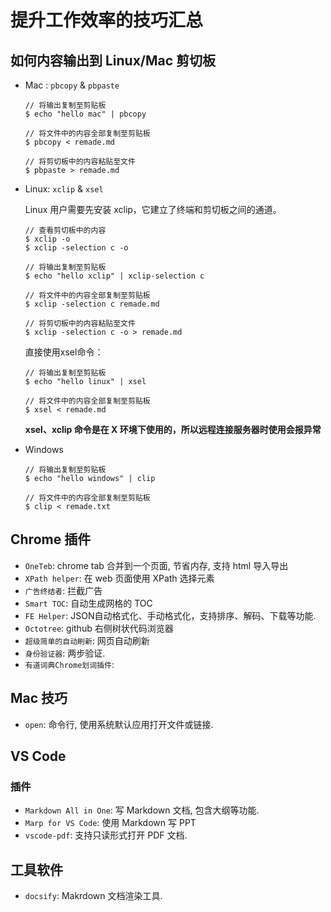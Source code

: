 # 提升工作效率的技巧汇总

## 如何内容输出到 Linux/Mac 剪切板
- Mac : `pbcopy` & `pbpaste`
    ```shell
    // 将输出复制至剪贴板
    $ echo "hello mac" | pbcopy

    // 将文件中的内容全部复制至剪贴板
    $ pbcopy < remade.md

    // 将剪切板中的内容粘贴至文件
    $ pbpaste > remade.md
    ```

- Linux: `xclip` & `xsel`

    Linux 用户需要先安装 xclip，它建立了终端和剪切板之间的通道。

    ```shell
    // 查看剪切板中的内容
    $ xclip -o
    $ xclip -selection c -o

    // 将输出复制至剪贴板
    $ echo "hello xclip" | xclip-selection c

    // 将文件中的内容全部复制至剪贴板
    $ xclip -selection c remade.md

    // 将剪切板中的内容粘贴至文件
    $ xclip -selection c -o > remade.md

    ```

    直接使用xsel命令：
    ```shell
    // 将输出复制至剪贴板
    $ echo "hello linux" | xsel

    // 将文件中的内容全部复制至剪贴板
    $ xsel < remade.md
    ```

    **xsel、xclip 命令是在 X 环境下使用的，所以远程连接服务器时使用会报异常**

- Windows

    ```shell
    // 将输出复制至剪贴板
    $ echo "hello windows" | clip

    // 将文件中的内容全部复制至剪贴板
    $ clip < remade.txt
    ```

## Chrome 插件
- `OneTeb`: chrome tab 合并到一个页面, 节省内存, 支持 html 导入导出
- `XPath helper`: 在 web 页面使用 XPath 选择元素
- `广告终结者`: 拦截广告
- `Smart TOC`: 自动生成网格的 TOC
- `FE Helper`: JSON自动格式化、手动格式化，支持排序、解码、下载等功能.
- `Octotree`: github 右侧树状代码浏览器
- `超级简单的自动刷新`: 网页自动刷新
- `身份验证器`: 两步验证.
- `有道词典Chrome划词插件`: 

## Mac 技巧
- `open`: 命令行, 使用系统默认应用打开文件或链接.

## VS Code
### 插件
- `Markdown All in One`: 写 Markdown 文档, 包含大纲等功能.
- `Marp for VS Code`: 使用 Markdown 写 PPT
- `vscode-pdf`: 支持只读形式打开 PDF 文档.

## 工具软件
- `docsify`: Makrdown 文档渲染工具.
